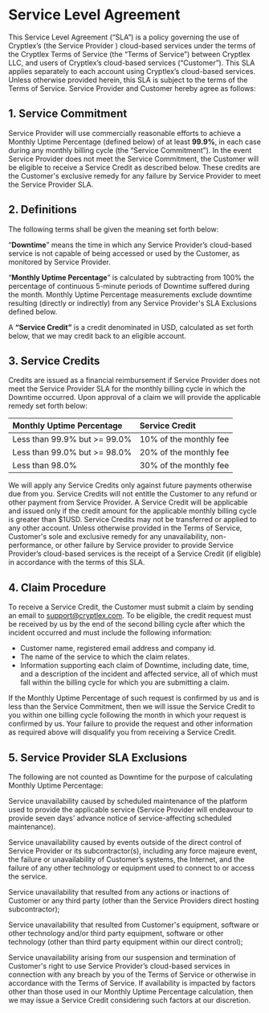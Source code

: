 # Service Level Agreement

This Service Level Agreement \(“SLA”\) is a policy governing the use of Cryptlex’s \(the Service Provider \) cloud-based services under the terms of the Cryptlex Terms of Service \(the “Terms of Service”\) between Cryptlex LLC, and users of Cryptlex’s cloud-based services \(“Customer”\). This SLA applies separately to each account using Cryptlex’s cloud-based services. Unless otherwise provided herein, this SLA is subject to the terms of the Terms of Service. Service Provider and Customer hereby agree as follows:

## 1. Service Commitment

Service Provider will use commercially reasonable efforts to achieve a Monthly Uptime Percentage \(defined below\) of at least **99.9%**, in each case during any monthly billing cycle \(the “Service Commitment”\). In the event Service Provider does not meet the Service Commitment, the Customer will be eligible to receive a Service Credit as described below. These credits are the Customer's exclusive remedy for any failure by Service Provider to meet the Service Provider SLA.

## **2. Definitions**

The following terms shall be given the meaning set forth below:

“**Downtime**” means the time in which any Service Provider’s cloud-based service is not capable of being accessed or used by the Customer, as monitored by Service Provider. 

“**Monthly Uptime Percentage**” is calculated by subtracting from 100% the percentage of continuous 5-minute periods of Downtime suffered during the month. Monthly Uptime Percentage measurements exclude downtime resulting \(directly or indirectly\) from any Service Provider's SLA Exclusions defined below.

A **“Service Credit”** is a credit denominated in USD, calculated as set forth below, that we may credit back to an eligible account.

## **3. Service Credits**

Credits are issued as a financial reimbursement if Service Provider does not meet the Service Provider SLA for the monthly billing cycle in which the Downtime occurred. Upon approval of a claim we will provide the applicable remedy set forth below:

| Monthly Uptime Percentage | Service Credit |
| :--- | :--- |
| Less than 99.9% but &gt;= 99.0% | 10% of the monthly fee |
| Less than 99.0% but &gt;= 98.0% | 20% of the monthly fee |
| Less than 98.0% | 30% of the monthly fee |

We will apply any Service Credits only against future payments otherwise due from you. Service Credits will not entitle the Customer to any refund or other payment from Service Provider. A Service Credit will be applicable and issued only if the credit amount for the applicable monthly billing cycle is greater than $1USD. Service Credits may not be transferred or applied to any other account. Unless otherwise provided in the Terms of Service, Customer's sole and exclusive remedy for any unavailability, non-performance, or other failure by Service provider to provide Service Provider’s cloud-based services is the receipt of a Service Credit \(if eligible\) in accordance with the terms of this SLA.

## **4. Claim Procedure**

To receive a Service Credit, the Customer must submit a claim by sending an email to [support@cryptlex.com](mailto:support@cryptlex.com). To be eligible, the credit request must be received by us by the end of the second billing cycle after which the incident occurred and must include the following information:

* Customer name, registered email address and company id.
* The name of the service to which the claim relates.
* Information supporting each claim of Downtime, including date, time, and a description of the incident and affected service, all of which must fall within the billing cycle for which you are submitting a claim.

If the Monthly Uptime Percentage of such request is confirmed by us and is less than the Service Commitment, then we will issue the Service Credit to you within one billing cycle following the month in which your request is confirmed by us. Your failure to provide the request and other information as required above will disqualify you from receiving a Service Credit.

## 5. Service Provider SLA Exclusions

The following are not counted as Downtime for the purpose of calculating Monthly Uptime Percentage:

Service unavailability caused by scheduled maintenance of the platform used to provide the applicable service \(Service Provider will endeavour to provide seven days’ advance notice of service-affecting scheduled maintenance\).

Service unavailability caused by events outside of the direct control of Service Provider or its subcontractor\(s\), including any force majeure event, the failure or unavailability of Customer’s systems, the Internet, and the failure of any other technology or equipment used to connect to or access the service.

Service unavailability that resulted from any actions or inactions of Customer or any third party \(other than the Service Providers direct hosting subcontractor\);

Service unavailability that resulted from Customer's equipment, software or other technology and/or third party equipment, software or other technology \(other than third party equipment within our direct control\);

Service unavailability arising from our suspension and termination of Customer's right to use Service Provider’s cloud-based services in connection with any breach by you of the Terms of Service or otherwise in accordance with the Terms of Service. If availability is impacted by factors other than those used in our Monthly Uptime Percentage calculation, then we may issue a Service Credit considering such factors at our discretion.

